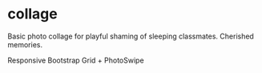 # collage
Basic photo collage for playful shaming of sleeping classmates. Cherished memories.

Responsive Bootstrap Grid + PhotoSwipe
